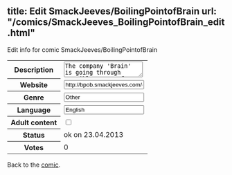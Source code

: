 title: Edit SmackJeeves/BoilingPointofBrain
url: "/comics/SmackJeeves_BoilingPointofBrain_edit.html"
---
Edit info for comic SmackJeeves/BoilingPointofBrain

<form name="comic" action="http://gaepostmail.appengine.com/comic" name="post">
<table class="comicinfo">
<tr>
<th>Description</th><td><textarea name="description">The company 'Brain' is going through terrible waves of financial depression as their only client 'Erika' has succumbed to the roadblocks in life. It is up to Sir and the Intern as well as the employees to help their client get back up on her feet.</textarea></td>
</tr>
<tr>
<th>Website</th><td><input type="text" name="url" value="http://bpob.smackjeeves.com/comics/"/></td>
</tr>
<tr>
<th>Genre</th><td><input type="text" name="genre" value="Other"/></td>
</tr>
<tr>
<th>Language</th><td><input type="text" name="language" value="English"/></td>
</tr>
<tr>
<th>Adult content</th><td><input type="checkbox" name="adult" value="adult" /></td>
</tr>
<tr>
<th>Status</th><td>ok on 23.04.2013</td>
</tr>
<tr>
<th>Votes</th><td>0</div></td>
</tr>
</table>
</form>

Back to the [comic](/comics/SmackJeeves_BoilingPointofBrain.html).
